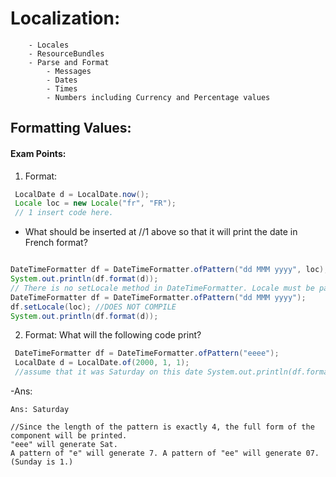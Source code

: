 # Localization:

        - Locales
        - ResourceBundles
        - Parse and Format
            - Messages
            - Dates
            - Times
            - Numbers including Currency and Percentage values


## Formatting Values:





#### Exam Points:

1. Format:
````java
 LocalDate d = LocalDate.now(); 
 Locale loc = new Locale("fr", "FR"); 
 // 1 insert code here.  
````
- What should be inserted at //1 above so that it will print the date in French format?
````java

DateTimeFormatter df = DateTimeFormatter.ofPattern("dd MMM yyyy", loc); 
System.out.println(df.format(d));
// There is no setLocale method in DateTimeFormatter. Locale must be passed while creating the formatter.
DateTimeFormatter df = DateTimeFormatter.ofPattern("dd MMM yyyy"); 
df.setLocale(loc); //DOES NOT COMPILE 
System.out.println(df.format(d));
````

2. Format: What will the following code print?

````java
 DateTimeFormatter df = DateTimeFormatter.ofPattern("eeee"); 
 LocalDate d = LocalDate.of(2000, 1, 1); 
 //assume that it was Saturday on this date System.out.println(df.format(d));
````
-Ans:
````text
Ans: Saturday

//Since the length of the pattern is exactly 4, the full form of the component will be printed.
"eee" will generate Sat.
A pattern of "e" will generate 7. A pattern of "ee" will generate 07. (Sunday is 1.)
````
